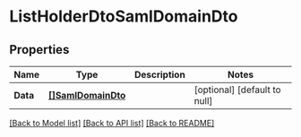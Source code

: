 # ListHolderDtoSamlDomainDto

## Properties
Name | Type | Description | Notes
------------ | ------------- | ------------- | -------------
**Data** | [**[]SamlDomainDto**](SamlDomainDto.md) |  | [optional] [default to null]

[[Back to Model list]](../README.md#documentation-for-models) [[Back to API list]](../README.md#documentation-for-api-endpoints) [[Back to README]](../README.md)


